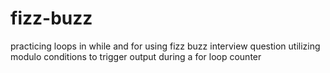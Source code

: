 # fizz-buzz
practicing loops in while and for using fizz buzz interview question utilizing modulo conditions to trigger output during a for loop counter
